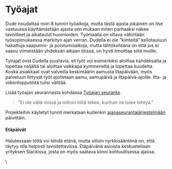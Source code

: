 # Työajat

Dude noudattaa noin 8 tunnin työaikoja, mutta tästä ajasta jokainen on itse vastuussa käyttämästään ajasta sen mukaan miten parhaaksi näkee tavoitteet ja aikataulut huomioiden. Työmaalla on oltava vähintään työsopimuksessa merkityn ajan verran. Dudella ei ole ”kiinteitä” kellotauluun hakattuja saapumis- ja poistumisaikoja, mutta lähtökohtana on että jos ei saavu viimeistään yhdeksän aikaan töissä, on hyvä ilmoittaa siitä muille.

Työajat ovat Dudella joustavia, eli työt voi esimerkiksi aloittaa kahdeksalta ja lopettaa neljältä tai aloittaa vaikkapa kymmeneltä ja lopettaa kuudelta. Koska asiakkaat ovat valveilla keskimäärin aamusta iltapäivään, myös palveluun liittyvät työt ajoitetaan aamu, aamupäivä ja iltapäivä-ajoille. Ilta- ja viikonlopputöitä tulisi välttää.

Lisää työajan seurannasta kohdassa [Työajan seuranta](https://handbook.dude.fi/tyoskenteleminen-dudella/tyoajat/tyoajan-seuranta).

> ”Ei ole väliä missä ja milloin töitä tekee, kunhan ne tulee tehtyä.”

Projekteihin käytetyt tunnit merkataan kuitenkin [ajanaseurantajärjestelmään](https://handbook.dude.fi/tyoskenteleminen-dudella/tyoajat/tyoajan-seuranta) päivittäin.

#### Etäpäivät

Halutessaan töitä voi tehdä etänä, mutta silloin nyrkkisääntönä on, että täytyy olla helposti tavoitettavissa. Etäpäivänä asioista keskustellaan yrityksen Slackissa, josta on myös saatava kiinni kohtuullisessa ajassa.



\
